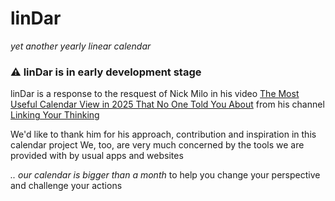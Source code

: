 # linDar
_yet another yearly linear calendar_

### ⚠️ linDar is in early development stage

linDar is a response to the resquest of Nick Milo
in his video [The Most Useful Calendar View in 2025 That No One Told You About](https://youtu.be/SQHYj7x-t3A&t=702)
from his channel [Linking Your Thinking](https://www.youtube.com/@linkingyourthinking)

We'd like to thank him for his approach, contribution and inspiration in this calendar project
We, too, are very much concerned by the tools we are provided with by usual apps and websites

_.. our calendar is bigger than a month_
to help you change your perspective and
challenge your actions
